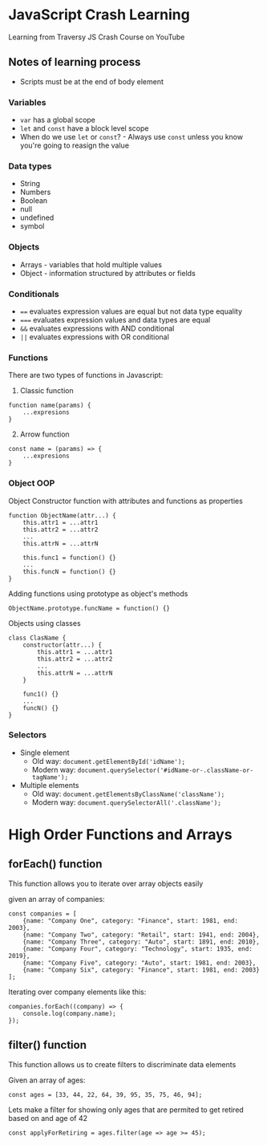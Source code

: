 # JavaScript Crash Learning

Learning from Traversy JS Crash Course on YouTube

## Notes of learning process

* Scripts must be at the end of body element

### Variables

* `var` has a global scope
* `let` and `const` have a block level scope
* When do we use `let` or `const`? - Always use `const` unless you know you're going to reasign the value

### Data types

* String
* Numbers
* Boolean
* null
* undefined
* symbol

### Objects

* Arrays - variables that hold multiple values
* Object - information structured by attributes or fields

### Conditionals

* `==` evaluates expression values are equal but not data type equality
* `===` evaluates expression values and data types are equal
* `&&` evaluates expressions with AND conditional
* `||` evaluates expressions with OR conditional

### Functions

There are two types of functions in Javascript:

1. Classic function
``` 
function name(params) {
    ...expresions
}
```
2. Arrow function
```
const name = (params) => { 
    ...expresions 
}
```

### Object OOP

Object Constructor function with attributes and functions as properties 

```
function ObjectName(attr...) {
    this.attr1 = ...attr1
    this.attr2 = ...attr2
    ...
    this.attrN = ...attrN

    this.func1 = function() {}
    ...
    this.funcN = function() {}
}
```

Adding functions using prototype as object's methods

```
ObjectName.prototype.funcName = function() {}
```

Objects using classes

```
class ClasName {
    constructor(attr...) {
        this.attr1 = ...attr1
        this.attr2 = ...attr2
        ...
        this.attrN = ...attrN
    }

    func1() {}
    ...
    funcN() {}
}
```

### Selectors

* Single element
    * Old way: ```document.getElementById('idName');```
    * Modern way: ```document.querySelector('#idName-or-.className-or-tagName');```
* Multiple elements
    * Old way: ```document.getElementsByClassName('className');```
    * Modern way: ```document.querySelectorAll('.className');```


# High Order Functions and Arrays

## forEach() function

This function allows you to iterate over array objects easily

given an array of companies:

```
const companies = [
    {name: "Company One", category: "Finance", start: 1981, end: 2003},
    {name: "Company Two", category: "Retail", start: 1941, end: 2004},
    {name: "Company Three", category: "Auto", start: 1891, end: 2010},
    {name: "Company Four", category: "Technology", start: 1935, end: 2019},
    {name: "Company Five", category: "Auto", start: 1981, end: 2003},
    {name: "Company Six", category: "Finance", start: 1981, end: 2003}
];
```

Iterating over company elements like this:

```
companies.forEach((company) => {
    console.log(company.name);
});
```

## filter() function

This function allows us to create filters to discriminate data elements

Given an array of ages:

```
const ages = [33, 44, 22, 64, 39, 95, 35, 75, 46, 94];
```

Lets make a filter for showing only ages that are permited to get retired based on and age of 42

```
const applyForRetiring = ages.filter(age => age >= 45);
```

